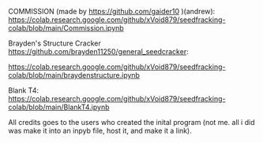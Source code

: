 
COMMISSION (made by https://github.com/gaider10 )(andrew):
https://colab.research.google.com/github/xVoid879/seedfracking-colab/blob/main/Commission.ipynb

Brayden's Structure Cracker https://github.com/brayden11250/general_seedcracker:

https://colab.research.google.com/github/xVoid879/seedfracking-colab/blob/main/braydenstructure.ipynb

Blank T4: https://colab.research.google.com/github/xVoid879/seedfracking-colab/blob/main/BlankT4.ipynb


All credits goes to the users who created the inital program (not me. all i did was make it into an inpyb file, host it, and make it a link).
